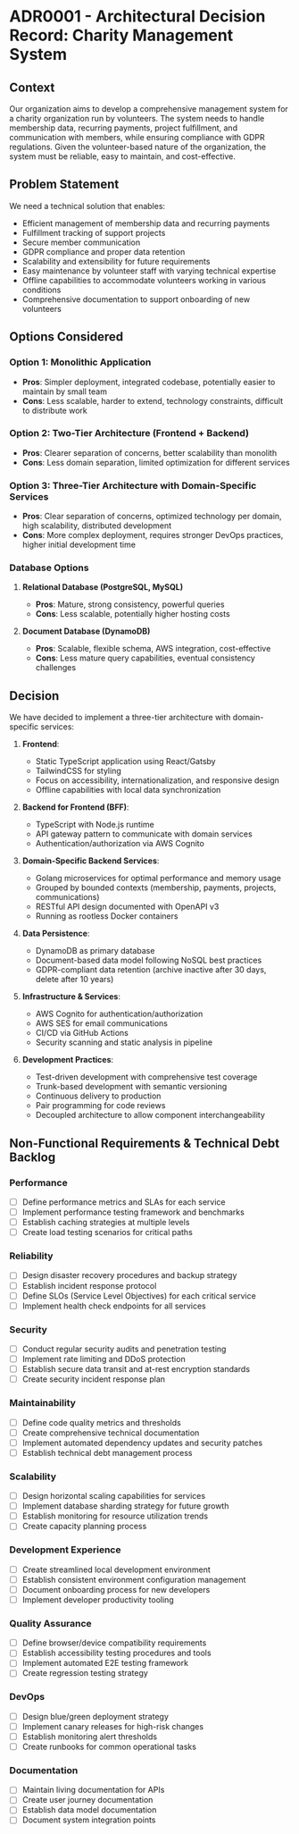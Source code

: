 # ADR0001 - Architectural Decision Record: Charity Management System

## Context

Our organization aims to develop a comprehensive management system for a charity organization run by volunteers. The system needs to handle membership data, recurring payments, project fulfillment, and communication with members, while ensuring compliance with GDPR regulations. Given the volunteer-based nature of the organization, the system must be reliable, easy to maintain, and cost-effective.

## Problem Statement

We need a technical solution that enables:
- Efficient management of membership data and recurring payments
- Fulfillment tracking of support projects
- Secure member communication
- GDPR compliance and proper data retention
- Scalability and extensibility for future requirements
- Easy maintenance by volunteer staff with varying technical expertise
- Offline capabilities to accommodate volunteers working in various conditions
- Comprehensive documentation to support onboarding of new volunteers

## Options Considered

### Option 1: Monolithic Application
- **Pros**: Simpler deployment, integrated codebase, potentially easier to maintain by small team
- **Cons**: Less scalable, harder to extend, technology constraints, difficult to distribute work

### Option 2: Two-Tier Architecture (Frontend + Backend)
- **Pros**: Clearer separation of concerns, better scalability than monolith
- **Cons**: Less domain separation, limited optimization for different services

### Option 3: Three-Tier Architecture with Domain-Specific Services
- **Pros**: Clear separation of concerns, optimized technology per domain, high scalability, distributed development
- **Cons**: More complex deployment, requires stronger DevOps practices, higher initial development time

### Database Options
1. **Relational Database (PostgreSQL, MySQL)** 
   - **Pros**: Mature, strong consistency, powerful queries
   - **Cons**: Less scalable, potentially higher hosting costs

2. **Document Database (DynamoDB)**
   - **Pros**: Scalable, flexible schema, AWS integration, cost-effective
   - **Cons**: Less mature query capabilities, eventual consistency challenges

## Decision

We have decided to implement a three-tier architecture with domain-specific services:

1. **Frontend**:
   - Static TypeScript application using React/Gatsby
   - TailwindCSS for styling
   - Focus on accessibility, internationalization, and responsive design
   - Offline capabilities with local data synchronization

2. **Backend for Frontend (BFF)**:
   - TypeScript with Node.js runtime
   - API gateway pattern to communicate with domain services
   - Authentication/authorization via AWS Cognito

3. **Domain-Specific Backend Services**:
   - Golang microservices for optimal performance and memory usage
   - Grouped by bounded contexts (membership, payments, projects, communications)
   - RESTful API design documented with OpenAPI v3
   - Running as rootless Docker containers

4. **Data Persistence**:
   - DynamoDB as primary database
   - Document-based data model following NoSQL best practices
   - GDPR-compliant data retention (archive inactive after 30 days, delete after 10 years)

5. **Infrastructure & Services**:
   - AWS Cognito for authentication/authorization
   - AWS SES for email communications
   - CI/CD via GitHub Actions
   - Security scanning and static analysis in pipeline

6. **Development Practices**:
   - Test-driven development with comprehensive test coverage
   - Trunk-based development with semantic versioning
   - Continuous delivery to production
   - Pair programming for code reviews
   - Decoupled architecture to allow component interchangeability

## Non-Functional Requirements & Technical Debt Backlog

### Performance
- [ ] Define performance metrics and SLAs for each service
- [ ] Implement performance testing framework and benchmarks
- [ ] Establish caching strategies at multiple levels
- [ ] Create load testing scenarios for critical paths

### Reliability
- [ ] Design disaster recovery procedures and backup strategy
- [ ] Establish incident response protocol
- [ ] Define SLOs (Service Level Objectives) for each critical service
- [ ] Implement health check endpoints for all services

### Security
- [ ] Conduct regular security audits and penetration testing
- [ ] Implement rate limiting and DDoS protection
- [ ] Establish secure data transit and at-rest encryption standards
- [ ] Create security incident response plan

### Maintainability
- [ ] Define code quality metrics and thresholds
- [ ] Create comprehensive technical documentation
- [ ] Implement automated dependency updates and security patches
- [ ] Establish technical debt management process

### Scalability
- [ ] Design horizontal scaling capabilities for services
- [ ] Implement database sharding strategy for future growth
- [ ] Establish monitoring for resource utilization trends
- [ ] Create capacity planning process

### Development Experience
- [ ] Create streamlined local development environment
- [ ] Establish consistent environment configuration management
- [ ] Document onboarding process for new developers
- [ ] Implement developer productivity tooling

### Quality Assurance
- [ ] Define browser/device compatibility requirements
- [ ] Establish accessibility testing procedures and tools
- [ ] Implement automated E2E testing framework
- [ ] Create regression testing strategy

### DevOps
- [ ] Design blue/green deployment strategy
- [ ] Implement canary releases for high-risk changes
- [ ] Establish monitoring alert thresholds
- [ ] Create runbooks for common operational tasks

### Documentation
- [ ] Maintain living documentation for APIs
- [ ] Create user journey documentation
- [ ] Establish data model documentation
- [ ] Document system integration points 